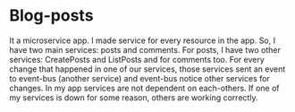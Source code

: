 # Blog-posts
It a microservice app. I made service for every resource in the app. So, I have two main services: posts and comments. For posts, I have two other services: CreatePosts and ListPosts and for comments too. For every change that happened in one of our services, those services sent an event to event-bus (another service) and event-bus notice other services for changes. In my app services are not dependent on each-others. If one of my services is down for some reason, others are working correctly.
